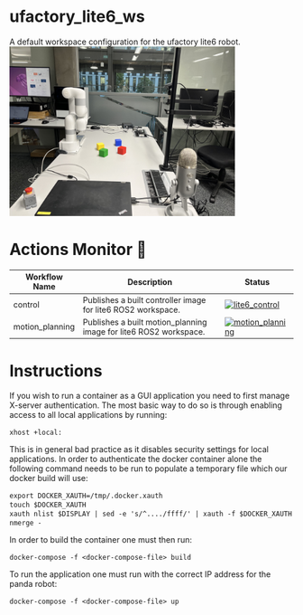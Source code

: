 # ufactory_lite6_ws
A default workspace configuration for the ufactory lite6 robot.
<img src="./assets/workspace.jpg" width="400" />

# Actions Monitor 🔎
| **Workflow Name**            | **Description**                                        | **Status**                                                                                                                                                                                                                                                                      |
|------------------------------|--------------------------------------------------------|---------------------------------------------------------------------------------------------------------------------------------------------------------------------------------------------------------------------------------------------------------------------------------|
| control    | Publishes a built controller image for lite6 ROS2 workspace.       | [![lite6_control](https://github.com/ipab-rad/lite6_ws/actions/workflows/control.yaml/badge.svg)](https://github.com/ipab-rad/lite_6/blob/rolling/.github/workflows/control.yaml)          |
| motion_planning    | Publishes a built motion_planning image for lite6 ROS2 workspace.       | [![motion_planning](https://github.com/ipab-rad/lite6_ws/actions/workflows/motion_planning.yaml/badge.svg)](https://github.com/ipab-rad/lite_6/blob/rolling/.github/workflows/motion_planning.yaml)          |

# Instructions
If you wish to run a container as a GUI application you need to first manage X-server authentication. The most basic way to do so is through enabling access to all local applications by running: 

```
xhost +local:
```

This is in general bad practice as it disables security settings for local applications. In order to authenticate the docker container alone the following command needs to be run to populate a temporary file which our docker build will use:

```
export DOCKER_XAUTH=/tmp/.docker.xauth
touch $DOCKER_XAUTH
xauth nlist $DISPLAY | sed -e 's/^..../ffff/' | xauth -f $DOCKER_XAUTH nmerge -
```

In order to build the container one must then run: 

```
docker-compose -f <docker-compose-file> build
```

To run the application one must run with the correct IP address for the panda robot:

```
docker-compose -f <docker-compose-file> up
```
